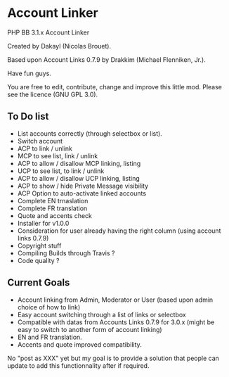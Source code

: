 # Account Linker
PHP BB 3.1.x Account Linker

Created by Dakayl (Nicolas Brouet).

Based upon Account Links 0.7.9 by Drakkim (Michael Flenniken, Jr.).

Have fun guys.

You are free to edit, contribute, change and improve this little mod.
Please see the licence (GNU GPL 3.0).

## To Do list
 - List accounts correctly (through selectbox or list).
 - Switch account
 - ACP to link  / unlink
 - MCP to see list, link / unlink
 - ACP to allow / disallow MCP linking, listing
 - UCP to see list, to link / unlink
 - ACP to allow / disallow UCP linking, listing
 - ACP to show / hide Private Message visibility
 - ACP Option to auto-activate linked accounts
 - Complete EN trnaslation
 - Complete FR translation
 - Quote and accents check
 - Installer for v1.0.0
 - Consideration for user already having the right column (using account links 0.7.9)
 - Copyright stuff
 - Compiling Builds through Travis ?
 - Code quality ?


## Current Goals
- Account linking from Admin, Moderator or User (based upon admin choice of how to link)
- Easy account switching through a list of links or selectbox
- Compatible with datas from Accounts Links 0.7.9 for 3.0.x (might be easy to switch to another form of account linking)
- EN and FR translation.
- Accents and quote improved compatibility.

No "post as XXX" yet but my goal is to provide a solution that people can update to add this functionnality after if required.
